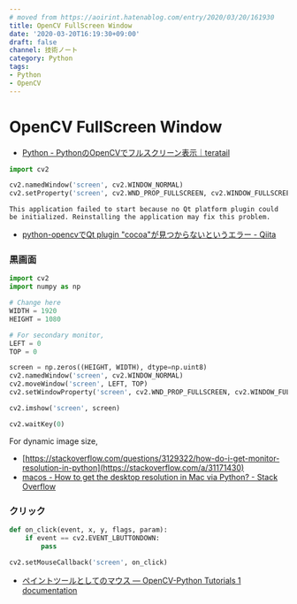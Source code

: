 ```yaml
---
# moved from https://aoirint.hatenablog.com/entry/2020/03/20/161930
title: OpenCV FullScreen Window
date: '2020-03-20T16:19:30+09:00'
draft: false
channel: 技術ノート
category: Python
tags:
- Python
- OpenCV
---
```

# OpenCV FullScreen Window

- [Python - PythonのOpenCVでフルスクリーン表示｜teratail](https://teratail.com/questions/105621)

```python
import cv2

cv2.namedWindow('screen', cv2.WINDOW_NORMAL)
cv2.setProperty('screen', cv2.WND_PROP_FULLSCREEN, cv2.WINDOW_FULLSCREEN)
```

```
This application failed to start because no Qt platform plugin could be initialized. Reinstalling the application may fix this problem.
```

- [python-opencvでQt plugin "cocoa"が見つからないというエラー - Qiita](https://qiita.com/jmtsn/items/aa73d837b3a8d4158885)


### 黒画面

```python
import cv2
import numpy as np

# Change here
WIDTH = 1920
HEIGHT = 1080

# For secondary monitor,
LEFT = 0
TOP = 0

screen = np.zeros((HEIGHT, WIDTH), dtype=np.uint8)
cv2.namedWindow('screen', cv2.WINDOW_NORMAL)
cv2.moveWindow('screen', LEFT, TOP)
cv2.setWindowProperty('screen', cv2.WND_PROP_FULLSCREEN, cv2.WINDOW_FULLSCREEN)

cv2.imshow('screen', screen)

cv2.waitKey(0)
```

For dynamic image size,

- [https://stackoverflow.com/questions/3129322/how-do-i-get-monitor-resolution-in-python](https://stackoverflow.com/a/31171430)
- [macos - How to get the desktop resolution in Mac via Python? - Stack Overflow](https://stackoverflow.com/questions/1281397/how-to-get-the-desktop-resolution-in-mac-via-python)

### クリック

```python
def on_click(event, x, y, flags, param):
    if event == cv2.EVENT_LBUTTONDOWN:
        pass

cv2.setMouseCallback('screen', on_click)
```

- [ペイントツールとしてのマウス — OpenCV-Python Tutorials 1 documentation](http://labs.eecs.tottori-u.ac.jp/sd/Member/oyamada/OpenCV/html/py_tutorials/py_gui/py_mouse_handling/py_mouse_handling.html)
